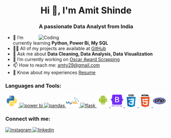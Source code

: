 <h1 align="center">Hi 👋, I'm Amit Shinde</h1>
<h3 align="center">A passionate Data Analyst from India</h3>

<img align="right" alt="Coding" width="400" src="https://media.giphy.com/media/qgQUggAC3Pfv687qPC/giphy.gif" />

- 🌱 I’m currently learning **Python, Power Bi, My SQL**
- 👨‍💻 All of my projects are available at [GitHub]([https://github.com/amitshinde123](https://github.com/Amit-Devil))
- 💬 Ask me about **Data Cleaning, Data Analysis, Data Visualization**
- 🔭 I’m currently working on [Oscar Award Scrapping](https://oscar-award-scrapper-2.onrender.com)
- 📫 How to reach me: amty29@gmail.com
- 📄 Know about my experiences [Resume]([https://drive.google.com/file/d/1id2_VpekwAtqCNZYWKqwEdm-2_i8XQdD/view?usp=sharing](https://drive.google.com/file/d/1-Ks0rZIDGu17VMTRL057TN0crSRETZNp/view?usp=sharing))

<h3 align="left">Languages and Tools:</h3>
<p align="left"> <a href="https://www.python.org/" target="_blank" rel="noreferrer">   <img src="https://raw.githubusercontent.com/devicons/devicon/master/icons/python/python-original.svg" alt="python" width="40" height="40"/>  </a> <a href="https://powerbi.microsoft.com/" target="_blank" rel="noreferrer"><img src="https://img.icons8.com/color/48/000000/power-bi.png" alt="power bi" width="40" height="40"/></a><a href="https://pandas.pydata.org/" target="_blank" rel="noreferrer"> <img src="https://raw.githubusercontent.com/valohai/ml-logos/master/pandas.svg" alt="pandas" width="40" height="40"/>
</a><a href="https://www.mysql.com/" target="_blank" rel="noreferrer"> <img src="https://raw.githubusercontent.com/devicons/devicon/master/icons/mysql/mysql-original-wordmark.svg" alt="mysql" width="40" height="40"/> </a><a href="https://flask.palletsprojects.com/" target="_blank" rel="noreferrer"> <img src="https://cdn.worldvectorlogo.com/logos/flask.svg" alt="flask" width="40" height="40"/> </a>
<a href="https://developer.android.com" target="_blank" rel="noreferrer"> <img src="https://raw.githubusercontent.com/devicons/devicon/master/icons/android/android-original-wordmark.svg" alt="android" width="40" height="40"/> </a> <a href="https://getbootstrap.com" target="_blank" rel="noreferrer"> <img src="https://raw.githubusercontent.com/devicons/devicon/master/icons/bootstrap/bootstrap-plain-wordmark.svg" alt="bootstrap" width="40" height="40"/> </a> <a href="https://www.w3schools.com/css/" target="_blank" rel="noreferrer"> <img src="https://raw.githubusercontent.com/devicons/devicon/master/icons/css3/css3-original-wordmark.svg" alt="css3" width="40" height="40"/> </a> <a href="https://www.w3.org/html/" target="_blank" rel="noreferrer"> <img src="https://raw.githubusercontent.com/devicons/devicon/master/icons/html5/html5-original-wordmark.svg" alt="html5" width="40" height="40"/> </a>  <a href="https://www.php.net" target="_blank" rel="noreferrer"> <img src="https://raw.githubusercontent.com/devicons/devicon/master/icons/php/php-original.svg" alt="php" width="40" height="40"/> </a>  </p>
</p>
<h3 align="left">Connect with me:</h3>
<p align="left">
  <a href="https://www.instagram.com/mr_devil_717/" target="_blank" rel="noreferrer">
    <img src="https://raw.githubusercontent.com/rahuldkjain/github-profile-readme-generator/master/src/images/icons/Social/instagram.svg" alt="instagram" width="30" height="30" />
  </a>
  <a href="https://www.linkedin.com/in/amit-shinde-306601291/" target="_blank" rel="noreferrer">
    <img src="https://upload.wikimedia.org/wikipedia/commons/c/ca/LinkedIn_logo_initials.png" alt="linkedin" width="30" height="30" />
  </a>
</p>



